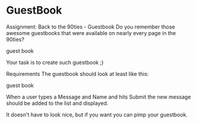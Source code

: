 # GuestBook
Assignment: Back to the 90ties - Guestbook
Do you remember those awesome guestbooks that were available on nearly every page in the 90ties?

guest book

Your task is to create such guestbook ;)

Requirements
The guestbook should look at least like this:

guest book

When a user types a Message and Name and hits Submit the new message should be added to the list and displayed.

It doesn't have to look nice, but if you want you can pimp your guestbook.
